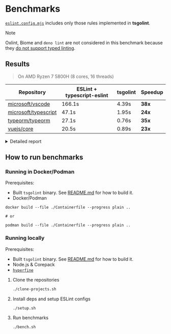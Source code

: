 # Benchmarks

[`eslint.config.mjs`](./eslint.config.mjs) includes only those rules implemented in **tsgolint**.

> [!NOTE]
> Oxlint, Biome and `deno lint` are not considered in this benchmark because they [do not support typed linting](https://www.joshuakgoldberg.com/blog/why-typed-linting-needs-typescript-today/).

## Results

> On AMD Ryzen 7 5800H (8 cores, 16 threads)

| Repository                                                      | ESLint + typescript-eslint | tsgolint | Speedup |
| --------------------------------------------------------------- | -------------------------- | -------- | ------- |
| [microsoft/vscode](https://github.com/microsoft/vscode)         | 166.1s                     | 4.39s    | **38x** |
| [microsoft/typescript](https://github.com/microsoft/typescript) | 47.1s                      | 1.95s    | **24x** |
| [typeorm/typeorm](https://github.com/typeorm/typeorm)           | 27.1s                      | 0.76s    | **35x** |
| [vuejs/core](https://github.com/vuejs/core)                     | 20.5s                      | 0.89s    | **23x** |

<details>

<summary>Detailed report</summary>

| microsoft/vscode |
| ---------------- |

```plaintext
Benchmark 1: eslint
  Time (mean ± σ):     166.106 s ±  1.831 s    [User: 209.714 s, System: 10.169 s]
  Range (min … max):   162.952 s … 168.447 s    10 runs

  Warning: Ignoring non-zero exit code.

Benchmark 2: tsgolint
  Time (mean ± σ):      4.391 s ±  0.108 s    [User: 58.501 s, System: 4.573 s]
  Range (min … max):    4.268 s …  4.589 s    10 runs

Summary
  tsgolint ran
   37.83 ± 1.02 times faster than eslint
```

| microsoft/typescript |
| -------------------- |

```plaintext
Benchmark 1: eslint
  Time (mean ± σ):     47.146 s ±  0.976 s    [User: 69.958 s, System: 4.263 s]
  Range (min … max):   45.922 s … 48.800 s    10 runs

  Warning: Ignoring non-zero exit code.

Benchmark 2: tsgolint
  Time (mean ± σ):      1.947 s ±  0.019 s    [User: 17.527 s, System: 1.323 s]
  Range (min … max):    1.916 s …  1.975 s    10 runs

Summary
  tsgolint ran
   24.21 ± 0.55 times faster than eslint
```

| typeorm/typeorm |
| --------------- |

```plaintext
Benchmark 1: eslint
  Time (mean ± σ):     27.109 s ±  0.232 s    [User: 42.639 s, System: 2.311 s]
  Range (min … max):   26.809 s … 27.527 s    10 runs

  Warning: Ignoring non-zero exit code.

Benchmark 2: tsgolint
  Time (mean ± σ):     767.8 ms ±  23.5 ms    [User: 9276.8 ms, System: 947.1 ms]
  Range (min … max):   743.8 ms … 804.4 ms    10 runs

Summary
  tsgolint ran
   35.31 ± 1.12 times faster than eslint
```

| vuejs/core |
| ---------- |

```plaintext
Benchmark 1: eslint
  Time (mean ± σ):     20.503 s ±  0.417 s    [User: 35.541 s, System: 2.026 s]
  Range (min … max):   19.955 s … 21.143 s    10 runs

  Warning: Ignoring non-zero exit code.

Benchmark 2: tsgolint
  Time (mean ± σ):     895.2 ms ±  21.9 ms    [User: 10928.3 ms, System: 918.2 ms]
  Range (min … max):   866.0 ms … 924.3 ms    10 runs

Summary
  tsgolint ran
   22.90 ± 0.73 times faster than eslint
```

</details>

## How to run benchmarks

### Running in Docker/Podman

Prerequisites:

- Built `tsgolint` binary. See [README.md](../README.md) for how to build it.
- Docker/Podman

```shell
docker build --file ./Containerfile --progress plain ..

# or

podman build --file ./Containerfile --progress plain ..
```

### Running locally

Prerequisites:

- Built `tsgolint` binary. See [README.md](../README.md) for how to build it.
- Node.js & Corepack
- [`hyperfine`](https://github.com/sharkdp/hyperfine)

1. Clone the repositories
   ```bash
   ./clone-projects.sh
   ```
2. Install deps and setup ESLint configs
   ```bash
   ./setup.sh
   ```
3. Run benchmarks
   ```bash
   ./bench.sh
   ```
